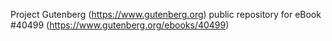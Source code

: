 Project Gutenberg (https://www.gutenberg.org) public repository for eBook #40499 (https://www.gutenberg.org/ebooks/40499)
